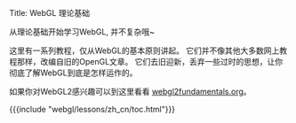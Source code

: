 Title: WebGL 理论基础

从理论基础开始学习WebGL, 并不复杂哦~

这里有一系列教程，仅从WebGL的基本原则讲起。
它们并不像其他大多数网上教程那样，改编自旧的OpenGL文章。
它们去旧迎新，丢弃一些过时的思想，让你彻底了解WebGL到底是怎样运作的。


如果你对WebGL2感兴趣可以到这里看看 [webgl2fundamentals.org](http://webgl2fundamentals.org)。

{{{include "webgl/lessons/zh_cn/toc.html"}}}


<!--

{{{table_of_contents}}}

-->



